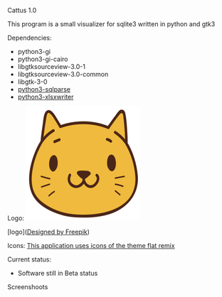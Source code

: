 Cattus 1.0

This program is a small visualizer for sqlite3 written in python and gtk3

Dependencies:

* python3-gi
* python3-gi-cairo
* libgtksourceview-3.0-1
* libgtksourceview-3.0-common
* libgtk-3-0
* [python3-sqlparse](https://github.com/andialbrecht/sqlparse)
* [python3-xlsxwriter](https://github.com/jmcnamara/XlsxWriter)

Logo:
![](https://github.com/FranciscoCurin/Cattus/blob/master/icon/org.cattus.logo.svg)


[logo](<a href="http://www.freepik.com">Designed by Freepik</a>)


Icons:
[This application uses icons of the theme flat remix](https://github.com/daniruiz/Flat-Remix)

Current status:

* Software still in Beta status


Screenshoots

